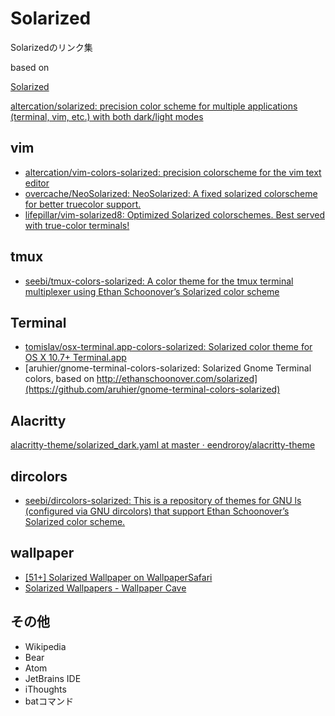 # Solarized

Solarizedのリンク集

based on  

[Solarized](https://ethanschoonover.com/solarized/)

[altercation/solarized: precision color scheme for multiple applications (terminal, vim, etc.) with both dark/light modes](https://github.com/altercation/solarized)

## vim

- [altercation/vim-colors-solarized: precision colorscheme for the vim text editor](https://github.com/altercation/vim-colors-solarized)
- [overcache/NeoSolarized: NeoSolarized: A fixed solarized colorscheme for better truecolor support.](https://github.com/overcache/NeoSolarized)
- [lifepillar/vim-solarized8: Optimized Solarized colorschemes. Best served with true-color terminals!](https://github.com/lifepillar/vim-solarized8)

## tmux

- [seebi/tmux-colors-solarized: A color theme for the tmux terminal multiplexer using Ethan Schoonover’s Solarized color scheme](https://github.com/seebi/tmux-colors-solarized)

## Terminal

- [tomislav/osx-terminal.app-colors-solarized: Solarized color theme for OS X 10.7+ Terminal.app](https://github.com/tomislav/osx-terminal.app-colors-solarized)
- [aruhier/gnome-terminal-colors-solarized: Solarized Gnome Terminal colors, based on http://ethanschoonover.com/solarized](https://github.com/aruhier/gnome-terminal-colors-solarized)  

## Alacritty

[alacritty-theme/solarized_dark.yaml at master · eendroroy/alacritty-theme](https://github.com/eendroroy/alacritty-theme/blob/master/themes/solarized_dark.yaml)

## dircolors

- [seebi/dircolors-solarized: This is a repository of themes for GNU ls (configured via GNU dircolors) that support Ethan Schoonover’s Solarized color scheme.](https://github.com/seebi/dircolors-solarized)

## wallpaper

- [[51+] Solarized Wallpaper on WallpaperSafari](https://wallpapersafari.com/solarized-wallpapers/)
- [Solarized Wallpapers - Wallpaper Cave](https://wallpapercave.com/solarized-wallpapers)


## その他

- Wikipedia
- Bear
- Atom
- JetBrains IDE
- iThoughts
- batコマンド
